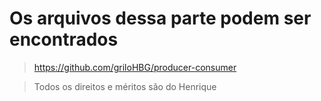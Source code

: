 # Os arquivos dessa parte podem ser encontrados

> https://github.com/griloHBG/producer-consumer

> Todos os direitos e méritos são do Henrique

